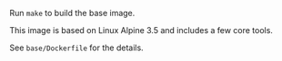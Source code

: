 Run `make` to build the base image.

This image is based on Linux Alpine 3.5 and includes a few core tools.

See `base/Dockerfile` for the details.
